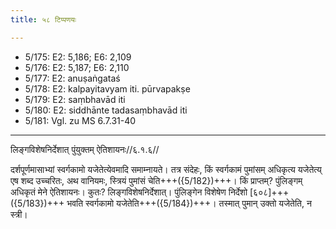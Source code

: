 ```yaml
---
title: ५८ टिप्पणयः

---
```

- 5/175: E2: 5,186; E6: 2,109
- 5/176: E2: 5,187; E6: 2,110
- 5/177: E2: anuṣaṅgataś
- 5/178: E2: kalpayitavyam iti. pūrvapakṣe
- 5/179: E2: saṃbhavād iti
- 5/180: E2: siddhānte tadasaṃbhavād iti
- 5/181: Vgl. zu MS 6.7.31-40

____________________________________________


लिङ्गविशेषनिर्देशात् पुंयुक्तम् ऐतिशायनः//६.१.६//

दर्शपूर्णमासाभ्यां स्वर्गकामो यजेतेत्येवमादि समाम्नायते। तत्र संदेहः, किं स्वर्गकामं पुमांसम् अधिकृत्य यजेतेत्य् एष शब्द उच्चरितः, अथ वानियमः, स्त्रियं पुमांसं चेति+++({5/182})+++। किं प्राप्तम्? पुंलिङ्गम् अधिकृतं मेने ऐतिशायनः। कुतः? लिङ्गविशेषनिर्देशात्। पुंलिङ्गेन विशेषेण निर्देशो [६०८]+++({5/183})+++ भवति स्वर्गकामो यजेतेति+++({5/184})+++। तस्मात् पुमान् उक्तो यजेतेति, न स्त्री।
